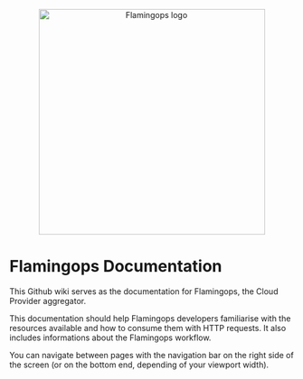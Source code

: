 <p align="center"> 
<img  src="https://github.com/blyndusk/flamingops/blob/main/assets/flamingo_v2.png?raw=true"
      width="400"
      alt="Flamingops logo"
    />
</p>

# Flamingops Documentation
This Github wiki serves as the documentation for Flamingops, the Cloud Provider aggregator.

This documentation should help Flamingops developers familiarise with the resources available and how to consume them with HTTP requests. It also includes informations about the Flamingops workflow.

You can navigate between pages with the navigation bar on the right side of the screen (or on the bottom end, depending of your viewport width).